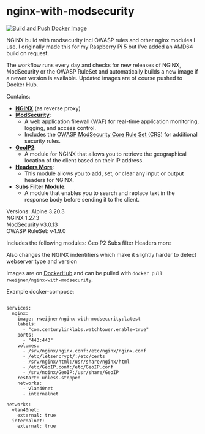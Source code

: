 # nginx-with-modsecurity

[![Build and Push Docker Image](https://github.com/rweijnen/nginx-with-modsecurity-rpi/actions/workflows/docker-image.yml/badge.svg)](https://github.com/rweijnen/nginx-with-modsecurity-rpi/actions/workflows/docker-image.yml)

NGINX build with modsecurity incl OWASP rules and other nginx modules I use.
I originally made this for my Raspberry Pi 5 but I've added an AMD64 build on request.

The workflow runs every day and checks for new releases of NGINX, ModSecurity or the OWASP RuleSet and automatically builds a new image if a newer version is available.
Updated images are of course pushed to Docker Hub.

Contains:
- **[NGINX](http://nginx.org/)** (as reverse proxy)
- **[ModSecurity](https://github.com/SpiderLabs/ModSecurity)**:
  - A web application firewall (WAF) for real-time application monitoring, logging, and access control.
  - Includes the [OWASP ModSecurity Core Rule Set (CRS)](https://github.com/coreruleset/coreruleset) for additional security rules.
- **[GeoIP2](https://github.com/leev/ngx_http_geoip2_module)**:
  - A module for NGINX that allows you to retrieve the geographical location of the client based on their IP address.
- **[Headers More](https://github.com/openresty/headers-more-nginx-module)**:
  - This module allows you to add, set, or clear any input or output headers for NGINX.
- **[Subs Filter Module](https://nginx.org/en/docs/http/ngx_http_sub_module.html)**:
  - A module that enables you to search and replace text in the response body before sending it to the client.

Versions:
Alpine <!--ALPINE_VERSION-->3.20.3<!--ALPINE_VERSION-->  
NGINX <!--NGINX_VERSION-->1.27.3<!--NGINX_VERSION-->  
ModSecurity <!--MODSECURITY_VERSION-->v3.0.13<!--MODSECURITY_VERSION-->  
OWASP RuleSet: <!--OWASP_RULESET_VERSION-->v4.9.0<!--OWASP_RULESET_VERSION-->  

Includes the following modules:
GeoIP2
Subs filter
Headers more

Also changes the NGINX indentifiers which make it slightly harder to detect webserver type and version

Images are on [DockerHub](https://hub.docker.com/r/rweijnen/nginx-with-modsecurity) and can be pulled with `docker pull rweijnen/nginx-with-modsecurity`.

Example docker-compose:
```version: '3.7'

services:
  nginx:
    image: rweijnen/nginx-with-modsecurity:latest
    labels:
      - "com.centurylinklabs.watchtower.enable=true"
    ports:
      - "443:443"
    volumes:
      - /srv/nginx/nginx.conf:/etc/nginx/nginx.conf
      - /etc/letsencrypt/:/etc/certs
      - /srv/nginx/html:/usr/share/nginx/html
      - /etc/GeoIP.conf:/etc/GeoIP.conf
      - /srv/nginx/GeoIP:/usr/share/GeoIP
    restart: unless-stopped
    networks:
      - vlan40net
      - internalnet

networks:
  vlan40net:
    external: true
  internalnet:
    external: true
```
